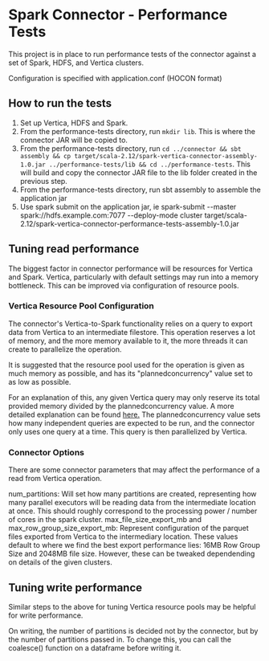 # Spark Connector - Performance Tests

This project is in place to run performance tests of the connector against a set of Spark, HDFS, and Vertica clusters.

Configuration is specified with application.conf (HOCON format)

## How to run the tests

1. Set up Vertica, HDFS and Spark. 
2. From the performance-tests directory, run `mkdir lib`. This is where the connector JAR will be copied to.
3. From the performance-tests directory, run `cd ../connector && sbt assembly && cp target/scala-2.12/spark-vertica-connector-assembly-1.0.jar ../performance-tests/lib && cd ../performance-tests`. This will build and copy the connector JAR file to the lib folder created in the previous step.
4. From the performance-tests directory, run sbt assembly to assemble the application jar
5. Use spark submit on the application jar, ie spark-submit --master spark://hdfs.example.com:7077 --deploy-mode cluster target/scala-2.12/spark-vertica-connector-performance-tests-assembly-1.0.jar          
 


## Tuning read performance

The biggest factor in connector performance will be resources for Vertica and Spark. Vertica, particularly with default settings may run into a memory bottleneck. This can be improved via configuration of resource pools. 

### Vertica Resource Pool Configuration

The connector's Vertica-to-Spark functionality relies on a query to export data from Vertica to an intermediate filestore. This operation reserves a lot of memory, and the more memory available to it, the more threads it can create to parallelize the operation. 

It is suggested that the resource pool used for the operation is given as much memory as possible, and has its "plannedconcurrency" value set to as low as possible. 

For an explanation of this, any given Vertica query may only reserve its total provided memory divided by the plannedconcurrency value. A more detailed explanation can be found [here.](https://www.vertica.com/blog/do-you-need-to-put-your-query-on-a-budgetba-p236830/) The plannedconcurrency value sets how many independent queries are expected to be run, and the connector only uses one query at a time. This query is then parallelized by Vertica.

### Connector Options

There are some connector parameters that may affect the performance of a read from Vertica operation.

num_partitions: Will set how many partitions are created, representing how many parallel executors will be reading data from the intermediate location at once. This should roughly correspond to the processing power / number of cores in the spark cluster.
max_file_size_export_mb and max_row_group_size_export_mb: Represent configuration of the parquet files exported from Vertica to the intermediary location. These values default to where we find the best export performance lies: 16MB Row Group Size and 2048MB file size. However, these can be tweaked dependending on details of the given clusters. 

## Tuning write performance

Similar steps to the above for tuning Vertica resource pools may be helpful for write performance.

On writing, the number of partitions is decided not by the connector, but by the number of partitions passed in. To change this, you can call the coalesce() function on a dataframe before writing it.

